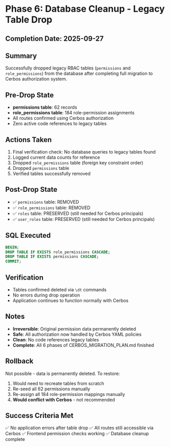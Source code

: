 # Phase 6: Database Cleanup - Legacy Table Drop

## Completion Date: 2025-09-27

## Summary
Successfully dropped legacy RBAC tables (`permissions` and `role_permissions`) from the database after completing full migration to Cerbos authorization system.

## Pre-Drop State
- **permissions table**: 62 records
- **role_permissions table**: 184 role-permission assignments
- All routes confirmed using Cerbos authorization
- Zero active code references to legacy tables

## Actions Taken
1. Final verification check: No database queries to legacy tables found
2. Logged current data counts for reference
3. Dropped `role_permissions` table (foreign key constraint order)
4. Dropped `permissions` table
5. Verified tables successfully removed

## Post-Drop State
- ✅ `permissions` table: REMOVED
- ✅ `role_permissions` table: REMOVED
- ✅ `roles` table: PRESERVED (still needed for Cerbos principals)
- ✅ `user_roles` table: PRESERVED (still needed for Cerbos principals)

## SQL Executed
```sql
BEGIN;
DROP TABLE IF EXISTS role_permissions CASCADE;
DROP TABLE IF EXISTS permissions CASCADE;
COMMIT;
```

## Verification
- Tables confirmed deleted via `\dt` commands
- No errors during drop operation
- Application continues to function normally with Cerbos

## Notes
- **Irreversible**: Original permission data permanently deleted
- **Safe**: All authorization now handled by Cerbos YAML policies
- **Clean**: No code references legacy tables
- **Complete**: All 6 phases of CERBOS_MIGRATION_PLAN.md finished

## Rollback
Not possible - data is permanently deleted. To restore:
1. Would need to recreate tables from scratch
2. Re-seed all 62 permissions manually
3. Re-assign all 184 role-permission mappings manually
4. **Would conflict with Cerbos** - not recommended

## Success Criteria Met
✅ No application errors after table drop
✅ All routes still accessible via Cerbos
✅ Frontend permission checks working
✅ Database cleanup complete
